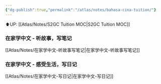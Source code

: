 ```yaml
---
{"dg-publish":true,"permalink":"/atlas/notes/bahasa-cina-tuition/"}
---
```


⬆️UP: [[Atlas/Notes/S2GC Tuition MOC\|S2GC Tuition MOC]]

### 在家学中文 - 听故事，写笔记
[[Atlas/Notes/在家学中文-听故事写笔记\|在家学中文-听故事写笔记]]

### 在家学中文 - 感受生活，写日记
[[Atlas/Notes/在家学中文-写日记\|在家学中文-写日记]]